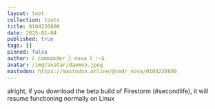 ```yaml
---
layout: toot
collection: toots
title: 0104220800
date: 2025-01-04
published: true
tags: []
pinned: false
author: ⸸ commander ░ nova ⸸ :~$
avatar: /img/avatar/daemon.jpeg
mastodon: https://mastodon.online/@cmdr_nova/0104220800
---
```


alright, if you download the beta build of Firestorm (#secondlife), it will resume functioning normally on Linux
